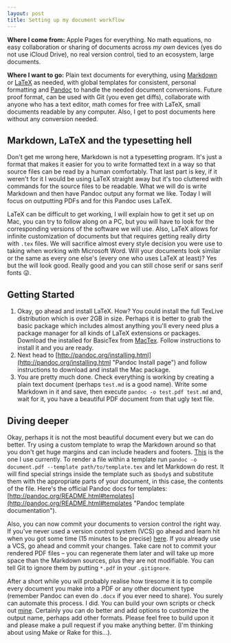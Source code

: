 ```yaml
---
layout: post
title: Setting up my document workflow
---
```


**Where I come from:** Apple Pages for everything. No math equations, no easy collaboration or sharing of documents across *my own* devices (yes do not use iCloud Drive), no real version control, tied to an ecosystem, large documents.

**Where I want to go:** Plain text documents for everything, using [Markdown](http://whatismarkdown.com "Unofficial markdown description") or [LaTeX](http://www.latex-project.org "LaTeX project home") as needed, with global templates for consistent, personal formatting and [Pandoc](http://pandoc.org "Pandoc website") to handle the needed document conversions. Future proof format, can be used with Git (you even get diffs), collaborate with anyone who has a text editor, math comes for free with LaTeX, small documents readable by any computer. Also, I get to post documents here without any conversion needed.

## Markdown, LaTeX and the typesetting hell

Don't get me wrong here, Markdown is not a typesetting program. It's just a format that makes it easier for you to write formatted text in a way so that source files can be read by a human comfortably. That last part is key, if it weren't for it I would be using LaTeX straight away but it's too cluttered with commands for the source files to be readable. What we will do is write Markdown and then have Pandoc output any format we like. Today I will focus on outputting PDFs and for this Pandoc uses LaTeX.

LaTeX can be difficult to get working, I will explain how to get it set up on Mac, you can try to follow along on a PC, but you will have to look for the corresponding versions of the software we will use. Also, LaTeX allows for infinite customization of documents but that requires getting really dirty with `.tex` files. We will sacrifice almost every style decision you were use to taking when working with Microsoft Word. Will your documents look similar or the same as every one else's (every one who uses LaTeX at least)? Yes but the will look good. Really good and you can still chose serif or sans serif fonts 😜.

## Getting Started

1. Okay, go ahead and install LaTeX. How? You could install the full TexLive distribution which is over 2GB in size. Perhaps it is better to grab the basic package which includes almost anything you'll every need plus a package manager for all kinds of LaTeX extensions or packages. Download the installed for BasicTex from [MacTex](https://www.tug.org/mactex/morepackages.html "MacTex, Tex Users Group"). Follow instructions to install it and you are ready.
2. Next head to [http://pandoc.org/installing.html](http://pandoc.org/installing.html "Pandoc Install page") and follow instructions to download and install the Mac package.
3. You are pretty much done. Check everything is working by creating a plain text document (perhaps `test.md` is a good name). Write some Markdown in it and save, then execute `pandoc -o test.pdf test.md` and, wait for it, you have a beautiful PDF document from that ugly text file.

## Diving deeper

Okay, perhaps it is not the most beautiful document every but we can do better. Try using a custom template to wrap the Markdown around so that you don't get huge margins and can include headers and footers. [This](https://gist.github.com/knifecake/d5a197f60e8d3d271a19 "LaTeX template") is the one I use currently. To render a file within a template run `pandoc -o document.pdf --template path/to/template.tex` and let Markdown do rest. It will find special strings inside the template such as `$body$` and substitute them with the appropriate parts of your document, in this case, the contents of the file. Here's the official Pandoc docs for templates: [http://pandoc.org/README.html#templates](http://pandoc.org/README.html#templates "Pandoc template documentation"). 

Also, you can now commit your documents to version control the right way. If you've never used a version control system (VCS) go ahead and learn hit when you got some time (15 minutes to be precise) [here](    https://try.github.io/ "Interactive Git tutorial"). If you already use a VCS, go ahead and commit your changes. Take care not to commit your rendered PDF files – you can regenerate them later and will take up more space than the Markdown sources, plus they are not modifiable. You can tell Git to ignore them by putting `*.pdf` in your `.gitignore`.

After a short while you will probably realise how tiresome it is to compile every document you make into a PDF or any other document type (remember Pandoc can even do `.docx` if you ever need to share). You surely can automate this process. I did. You can build your own scripts or check out [mine](https://github.com/knifecake/dotfiles/blob/master/osx/scripts/produce "A script to automate compilation"). Certainly you can do better and add options to customize the output name, perhaps add other formats. Please feel free to build upon it and please make a pull request if you make anything better. (I'm thinking about using Make or Rake for this...).
